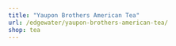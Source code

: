 ```yaml
---
title: "Yaupon Brothers American Tea"
url: /edgewater/yaupon-brothers-american-tea/
shop: tea
---
```

